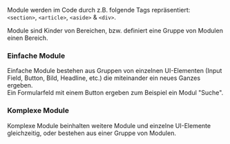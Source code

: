Module werden im Code durch z.B. folgende Tags repräsentiert:  
`<section>`, `<article>`, `<aside>` & `<div>`. 

Module sind Kinder von Bereichen, bzw. definiert eine Gruppe von Modulen einen Bereich.  

### Einfache Module

Einfache Module bestehen aus Gruppen von einzelnen UI-Elementen (Input Field, Button, Bild, Headline, etc.) die miteinander ein neues Ganzes ergeben.  
Ein Formularfeld mit einem Button ergeben zum Beispiel ein Modul "Suche".  


### Komplexe Module

Komplexe Module beinhalten weitere Module und einzelne UI-Elemente gleichzeitig, oder bestehen aus einer Gruppe von Modulen.
